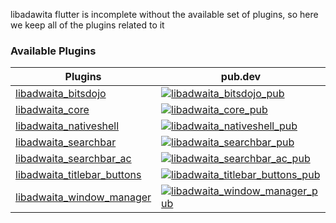 libadawita flutter is incomplete without the available set of plugins, so here we keep all of the plugins related to it

### Available Plugins
| Plugins                                                    | pub.dev                                                           |
| ---------------------------------------------------------- | ----------------------------------------------------------------- |
| [libadwaita_bitsdojo](libadwaita_bitsdojo)                 | [![libadwaita_bitsdojo_pub]](libadwaita_bitsdojo)                 |
| [libadwaita_core](libadwaita_core)                         | [![libadwaita_core_pub]](libadwaita_core)                         |
| [libadwaita_nativeshell](libadwaita_nativeshell)           | [![libadwaita_nativeshell_pub]](libadwaita_nativeshell)           |
| [libadwaita_searchbar](libadwaita_searchbar)               | [![libadwaita_searchbar_pub]](libadwaita_searchbar)               |
| [libadwaita_searchbar_ac](libadwaita_searchbar_ac)         | [![libadwaita_searchbar_ac_pub]](libadwaita_searchbar_ac)         |
| [libadwaita_titlebar_buttons](libadwaita_titlebar_buttons) | [![libadwaita_titlebar_buttons_pub]](libadwaita_titlebar_buttons) |
| [libadwaita_window_manager](libadwaita_window_manager)     | [![libadwaita_window_manager_pub]](libadwaita_window_manager)     |


[libadwaita_bitsdojo]: https://pub.dev/packages/libadwaita_bitsdojo
[libadwaita_bitsdojo_pub]: https://img.shields.io/pub/v/libadwaita_bitsdojo.svg
[libadwaita_core]: https://pub.dev/packages/libadwaita_core
[libadwaita_core_pub]: https://img.shields.io/pub/v/libadwaita_core.svg
[libadwaita_nativeshell]: https://pub.dev/packages/libadwaita_nativeshell
[libadwaita_nativeshell_pub]: https://img.shields.io/pub/v/libadwaita_nativeshell.svg
[libadwaita_searchbar]: https://pub.dev/packages/libadwaita_searchbar
[libadwaita_searchbar_pub]: https://img.shields.io/pub/v/libadwaita_searchbar.svg
[libadwaita_searchbar_ac]: https://pub.dev/packages/libadwaita_searchbar_ac
[libadwaita_searchbar_ac_pub]: https://img.shields.io/pub/v/libadwaita_searchbar_ac.svg
[libadwaita_titlebar_buttons]: https://pub.dev/packages/libadwaita_titlebar_buttons
[libadwaita_titlebar_buttons_pub]: https://img.shields.io/pub/v/libadwaita_titlebar_buttons.svg
[libadwaita_window_manager]: https://pub.dev/packages/libadwaita_window_manager
[libadwaita_window_manager_pub]: https://img.shields.io/pub/v/libadwaita_window_manager.svg